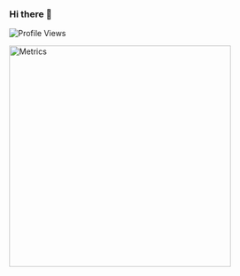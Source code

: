 ### Hi there 👋

![Profile Views](https://komarev.com/ghpvc/?username=GamingSeries&style=flat&label=Profile+Visits&color=brightgreen)

<img align="center" src="/metrics-plugin.svg" alt="Metrics" width="400">
